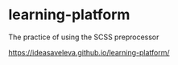 # learning-platform
The practice of using the SCSS preprocessor

https://ideasaveleva.github.io/learning-platform/
